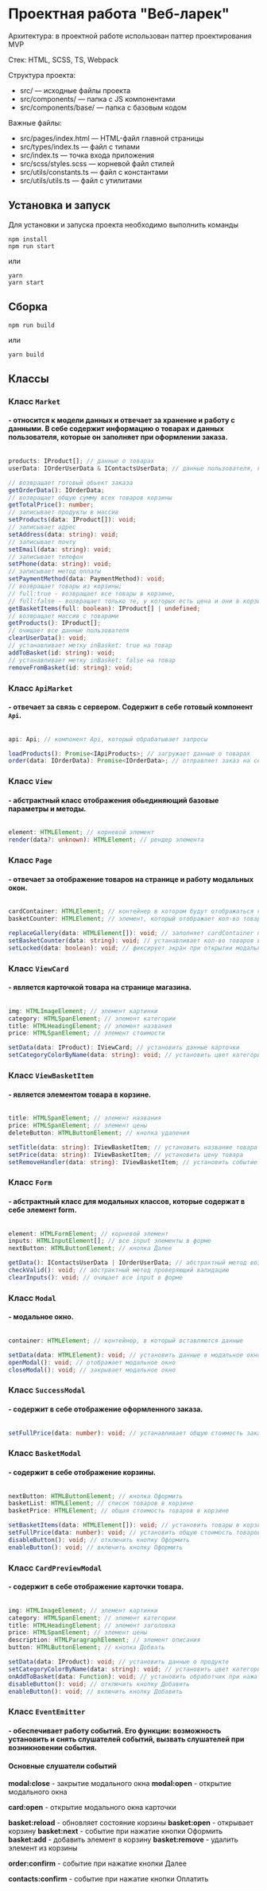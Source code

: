 # Проектная работа "Веб-ларек"
Архитектура: в проектной работе использован паттер проектирования MVP

Стек: HTML, SCSS, TS, Webpack

Структура проекта:
- src/ — исходные файлы проекта
- src/components/ — папка с JS компонентами
- src/components/base/ — папка с базовым кодом

Важные файлы:
- src/pages/index.html — HTML-файл главной страницы
- src/types/index.ts — файл с типами
- src/index.ts — точка входа приложения
- src/scss/styles.scss — корневой файл стилей
- src/utils/constants.ts — файл с константами
- src/utils/utils.ts — файл с утилитами

## Установка и запуск
Для установки и запуска проекта необходимо выполнить команды

```
npm install
npm run start
```

или

```
yarn
yarn start
```
## Сборка

```
npm run build
```

или

```
yarn build
```

## Классы

### Класс `Market`
#### \- относится к модели данных и отвечает за хранение и работу с данными. В себе содержит информацию о товарах и данных пользователя, которые он заполняет при оформлении заказа.

```ts

products: IProduct[]; // данные о товарах
userData: IOrderUserData & IContactsUserData; // данные пользователя, которые он вводит

// возвращает готовый обьект заказа
getOrderData(): IOrderData;
// возвращает общую сумму всех товаров корзины
getTotalPrice(): number;
// записывает продукты в массив
setProducts(data: IProduct[]): void;
// записывает адрес
setAddress(data: string): void;
// записывает почту
setEmail(data: string): void;
// записывает телефон
setPhone(data: string): void;
// записывает метод оплаты
setPaymentMethod(data: PaymentMethod): void;
// возвращает товары из корзины;
// full:true - возвращает все товары в корзине,
// full:false - возвращает только те, у которых есть цена и они в корзине
getBasketItems(full: boolean): IProduct[] | undefined;
// возвращает массив с товарами
getProducts(): IProduct[];
// очищает все данные пользователя
clearUserData(): void;
// устанавливает метку inBasket: true на товар
addToBasket(id: string): void;
// устанавливает метку inBasket: false на товар
removeFromBasket(id: string): void;

```

### Класс `ApiMarket`
#### \- отвечает за связь с сервером. Содержит в себе готовый компонент `Api`.

```ts

api: Api; // компонент Api, который обрабатывает запросы

loadProducts(): Promise<IApiProducts>; // загружает данные о товарах
order(data: IOrderData): Promise<IOrderData>; // отправляет заказ на сервер для его подстверждения

```

### Класс `View`
#### \- абстрактный класс отображения обьединяющий базовые параметры и методы.

```ts

element: HTMLElement; // корневой элемент
render(data?: unknown): HTMLElement; // рендер элемента

```

### Класс `Page`
#### \- отвечает за отображение товаров на странице и работу модальных окон.

```ts

cardContainer: HTMLElement; // контейнер в котором будут отображаться карточки товаров
basketCounter: HTMLElement; // элемент, который отображает кол-во товаров в корзине

replaceGallery(data: HTMLElement[]): void; // заполняет cardContainer продуктами
setBasketCounter(data: string): void; // устанавливает кол-во товаров в корзине
setLocked(data: boolean): void; // фиксирует экран при открытии модального окна

```

### Класс `ViewCard`
#### \- является карточкой товара на странице магазина.

```ts

img: HTMLImageElement; // элемент картинки
category: HTMLSpanElement; // элемент категории
title: HTMLHeadingElement; // элемент названия
price: HTMLSpanElement; // элемент стоимости

setData(data: IProduct): IViewCard; // установить данные карточки
setCategoryColorByName(data: string): void; // установить цвет категории в зависимости от названия

```

### Класс `ViewBasketItem`
#### \- является элементом товара в корзине.

```ts

title: HTMLSpanElement; // элемент названия
price: HTMLSpanElement; // элемент цены
deleteButton: HTMLButtonElement; // кнопка удаления

setTitle(data: string): IViewBasketItem; // установить название товара
setPrice(data: string): IViewBasketItem; // установить цену товара
setRemoveHandler(data: string): IViewBasketItem; // установить событие на клик по кнопке deleteButton

```

### Класс `Form`
#### \- абстрактный класс для модальных классов, которые содержат в себе элемент form.

```ts

element: HTMLFormElement; // корневой элемент
inputs: HTMLInputElement[]; // все input элементы в форме
nextButton: HTMLButtonElement; // кнопка Далее

getData(): IContactsUserData | IOrderUserData; // абстрактный метод возвращающий данные из формы
checkValid(): void; // абстрактный метод проверяющий валидацию
clearInputs(): void; // очищает все input в форме

```

### Класс `Modal`
#### \- модальное окно.

```ts

container: HTMLElement; // контейнер, в который вставляются данные

setData(data: HTMLElement): void; // установить данные в модальное окно
openModal(): void; // отображает модальное окно
closeModal(): void; // закрывает модальное окно

```

### Класс `SuccessModal`
#### \- содержит в себе отображение оформленного заказа.

```ts

setFullPrice(data: number): void; // устанавливает общую стоимость заказа

```

### Класс `BasketModal`
#### \- содержит в себе отображение корзины.

```ts

nextButton: HTMLButtonElement; // кнопка Оформить
basketList: HTMLElement; // список товаров в корзине
basketPrice: HTMLElement; // общая стоимость товаров в корзине

setBasketItems(data: HTMLElement[]): void; // установить товары в корзине
setFullPrice(data: number): void; // установить общую стоимость товаров
disableButton(): void; // отключить кнопку Оформить
enableButton(): void; // включить кнопку Оформить

```

### Класс `CardPreviewModal`
#### \- содержит в себе отображение карточки товара.

```ts

img: HTMLImageElement; // элемент картинки
category: HTMLSpanElement; // элемент категории
title: HTMLHeadingElement; // элемент заголовка
price: HTMLSpanElement; // элемент цены
description: HTMLParagraphElement; // элемент описания
button: HTMLButtonElement; // кнопка Добвать

setData(data: IProduct): void; // установить данные о продукте
setCategoryColorByName(data: string): void; // установить цвет категории по имени
onAddToBasket(data: Function): void; // установить обработчик при нажатии на кнопку Добавить
disableButton(): void; // отключить кнопку Добавить
enableButton(): void; // включить кнопку Добавить

```

### Класс `EventEmitter`
#### \- обеспечивает работу событий. Его функции: возможность установить и снять слушателей событий, вызвать слушателей при возникновении события.

#### Основные слушатели событий

**modal:close** - закрытие модального окна
**modal:open** - открытие модального окна

**card:open** - открытие модального окна карточки

**basket:reload** - обновляет состояние корзины
**basket:open** - открывает корзину
**basket:next** - событие при нажатие кнопки Оформить
**basket:add** - добавить элемент в корзину
**basket:remove** - удалить элемент из корзины

**order:confirm** - событие при нажатие кнопки Далее

**contacts:confirm** - событие при нажатие кнопки Оплатить